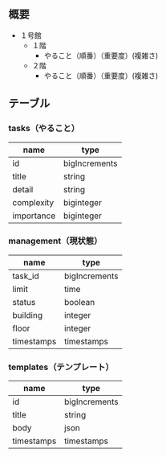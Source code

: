 ## 概要
- １号館
  - １階
    - やること（順番）（重要度）(複雑さ)
  - ２階
    - やること（順番）（重要度）(複雑さ)

## テーブル

### tasks（やること）
| name | type |
|-|-|
| id | bigIncrements |
| title | string |
| detail | string |
| complexity | biginteger |
| importance | biginteger |

### management（現状態）
| name | type |
|-|-|
| task_id | bigIncrements |
| limit | time |
| status | boolean |
| building | integer |
| floor | integer |
| timestamps | timestamps |

### templates（テンプレート）
| name | type |
|-|-|
| id | bigIncrements |
| title | string |
| body | json |
| timestamps | timestamps |
